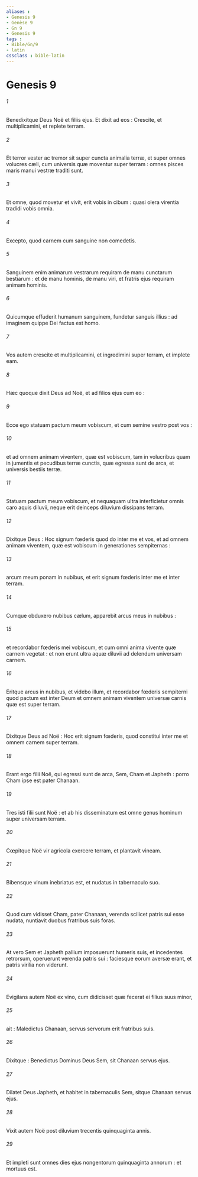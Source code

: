 ```yaml
---
aliases : 
- Genesis 9
- Genèse 9
- Gn 9
- Genesis 9
tags : 
- Bible/Gn/9
- latin
cssclass : bible-latin
---
```


# Genesis 9

###### 1
Benedixitque Deus Noë et filiis ejus. Et dixit ad eos : Crescite, et multiplicamini, et replete terram.
###### 2
Et terror vester ac tremor sit super cuncta animalia terræ, et super omnes volucres cæli, cum universis quæ moventur super terram : omnes pisces maris manui vestræ traditi sunt.
###### 3
Et omne, quod movetur et vivit, erit vobis in cibum : quasi olera virentia tradidi vobis omnia.
###### 4
Excepto, quod carnem cum sanguine non comedetis.
###### 5
Sanguinem enim animarum vestrarum requiram de manu cunctarum bestiarum : et de manu hominis, de manu viri, et fratris ejus requiram animam hominis.
###### 6
Quicumque effuderit humanum sanguinem, fundetur sanguis illius : ad imaginem quippe Dei factus est homo.
###### 7
Vos autem crescite et multiplicamini, et ingredimini super terram, et implete eam.
###### 8
Hæc quoque dixit Deus ad Noë, et ad filios ejus cum eo :
###### 9
Ecce ego statuam pactum meum vobiscum, et cum semine vestro post vos :
###### 10
et ad omnem animam viventem, quæ est vobiscum, tam in volucribus quam in jumentis et pecudibus terræ cunctis, quæ egressa sunt de arca, et universis bestiis terræ.
###### 11
Statuam pactum meum vobiscum, et nequaquam ultra interficietur omnis caro aquis diluvii, neque erit deinceps diluvium dissipans terram.
###### 12
Dixitque Deus : Hoc signum fœderis quod do inter me et vos, et ad omnem animam viventem, quæ est vobiscum in generationes sempiternas :
###### 13
arcum meum ponam in nubibus, et erit signum fœderis inter me et inter terram.
###### 14
Cumque obduxero nubibus cælum, apparebit arcus meus in nubibus :
###### 15
et recordabor fœderis mei vobiscum, et cum omni anima vivente quæ carnem vegetat : et non erunt ultra aquæ diluvii ad delendum universam carnem.
###### 16
Eritque arcus in nubibus, et videbo illum, et recordabor fœderis sempiterni quod pactum est inter Deum et omnem animam viventem universæ carnis quæ est super terram.
###### 17
Dixitque Deus ad Noë : Hoc erit signum fœderis, quod constitui inter me et omnem carnem super terram.
###### 18
Erant ergo filii Noë, qui egressi sunt de arca, Sem, Cham et Japheth : porro Cham ipse est pater Chanaan.
###### 19
Tres isti filii sunt Noë : et ab his disseminatum est omne genus hominum super universam terram.
###### 20
Cœpitque Noë vir agricola exercere terram, et plantavit vineam.
###### 21
Bibensque vinum inebriatus est, et nudatus in tabernaculo suo.
###### 22
Quod cum vidisset Cham, pater Chanaan, verenda scilicet patris sui esse nudata, nuntiavit duobus fratribus suis foras.
###### 23
At vero Sem et Japheth pallium imposuerunt humeris suis, et incedentes retrorsum, operuerunt verenda patris sui : faciesque eorum aversæ erant, et patris virilia non viderunt.
###### 24
Evigilans autem Noë ex vino, cum didicisset quæ fecerat ei filius suus minor,
###### 25
ait : Maledictus Chanaan, servus servorum erit fratribus suis.
###### 26
Dixitque : Benedictus Dominus Deus Sem, sit Chanaan servus ejus.
###### 27
Dilatet Deus Japheth, et habitet in tabernaculis Sem, sitque Chanaan servus ejus.
###### 28
Vixit autem Noë post diluvium trecentis quinquaginta annis.
###### 29
Et impleti sunt omnes dies ejus nongentorum quinquaginta annorum : et mortuus est.
